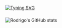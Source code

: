 [![Typing SVG](https://readme-typing-svg.herokuapp.com?font=Fira+Code&pause=1000&width=435&lines=Ola%2C+a+todos;Sou+o+Rodrigo)](https://git.io/typing-svg)


###


![Rodrigo's GitHub stats](https://github-readme-stats.vercel.app/api?username=Roddie118&show_icons=true)
